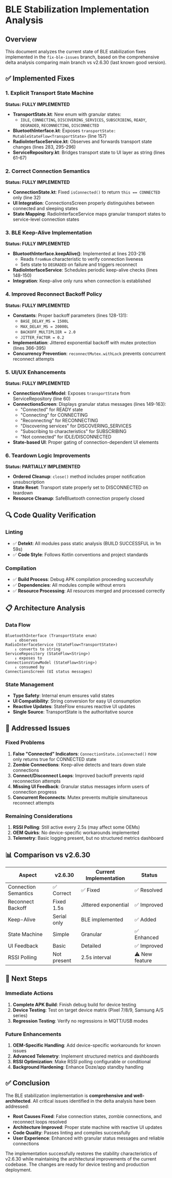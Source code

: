 # BLE Stabilization Implementation Analysis

## Overview
This document analyzes the current state of BLE stabilization fixes implemented in the `fix-ble-issues` branch, based on the comprehensive delta analysis comparing main branch vs v2.6.30 (last known good version).

## ✅ Implemented Fixes

### 1. Explicit Transport State Machine
**Status: FULLY IMPLEMENTED**

- **TransportState.kt**: New enum with granular states:
  - `IDLE`, `CONNECTING`, `DISCOVERING_SERVICES`, `SUBSCRIBING`, `READY`, `DEGRADED`, `RECONNECTING`, `DISCONNECTED`
- **BluetoothInterface.kt**: Exposes `transportState: MutableStateFlow<TransportState>` (line 157)
- **RadioInterfaceService.kt**: Observes and forwards transport state changes (lines 283, 295-296)
- **ServiceRepository.kt**: Bridges transport state to UI layer as string (lines 61-67)

### 2. Correct Connection Semantics
**Status: FULLY IMPLEMENTED**

- **ConnectionState.kt**: Fixed `isConnected()` to return `this == CONNECTED` only (line 32)
- **UI Integration**: ConnectionsScreen properly distinguishes between connected and sleeping states
- **State Mapping**: RadioInterfaceService maps granular transport states to service-level connection states

### 3. BLE Keep-Alive Implementation
**Status: FULLY IMPLEMENTED**

- **BluetoothInterface.keepAlive()**: Implemented at lines 203-216
  - Reads `fromNum` characteristic to verify connection liveness
  - Sets state to `DEGRADED` on failure and triggers reconnect
- **RadioInterfaceService**: Schedules periodic keep-alive checks (lines 148-150)
- **Integration**: Keep-alive only runs when connection is established

### 4. Improved Reconnect Backoff Policy
**Status: FULLY IMPLEMENTED**

- **Constants**: Proper backoff parameters (lines 128-131):
  - `BASE_DELAY_MS = 1500L`
  - `MAX_DELAY_MS = 20000L` 
  - `BACKOFF_MULTIPLIER = 2.0`
  - `JITTER_FACTOR = 0.2`
- **Implementation**: Jittered exponential backoff with mutex protection (lines 366-395)
- **Concurrency Prevention**: `reconnectMutex.withLock` prevents concurrent reconnect attempts

### 5. UI/UX Enhancements
**Status: FULLY IMPLEMENTED**

- **ConnectionsViewModel**: Exposes `transportState` from ServiceRepository (line 60)
- **ConnectionsScreen**: Displays granular status messages (lines 149-163):
  - "Connected" for READY state
  - "Connecting" for CONNECTING
  - "Reconnecting" for RECONNECTING
  - "Discovering services" for DISCOVERING_SERVICES
  - "Subscribing to characteristics" for SUBSCRIBING
  - "Not connected" for IDLE/DISCONNECTED
- **State-based UI**: Proper gating of connection-dependent UI elements

### 6. Teardown Logic Improvements
**Status: PARTIALLY IMPLEMENTED**

- **Ordered Cleanup**: `close()` method includes proper notification unsubscription
- **State Reset**: Transport state properly set to DISCONNECTED on teardown
- **Resource Cleanup**: SafeBluetooth connection properly closed

## 🔍 Code Quality Verification

### Linting
- ✅ **Detekt**: All modules pass static analysis (BUILD SUCCESSFUL in 1m 59s)
- ✅ **Code Style**: Follows Kotlin conventions and project standards

### Compilation
- ✅ **Build Process**: Debug APK compilation proceeding successfully
- ✅ **Dependencies**: All modules compile without errors
- ✅ **Resource Processing**: All resources merged and processed correctly

## 📋 Architecture Analysis

### Data Flow
```
BluetoothInterface (TransportState enum) 
    ↓ observes
RadioInterfaceService (StateFlow<TransportState>)
    ↓ converts to string
ServiceRepository (StateFlow<String>)
    ↓ exposes to
ConnectionsViewModel (StateFlow<String>)
    ↓ consumed by
ConnectionsScreen (UI status messages)
```

### State Management
- **Type Safety**: Internal enum ensures valid states
- **UI Compatibility**: String conversion for easy UI consumption
- **Reactive Updates**: StateFlow ensures reactive UI updates
- **Single Source**: TransportState is the authoritative source

## 🎯 Addressed Issues

### Fixed Problems
1. **False "Connected" Indicators**: `ConnectionState.isConnected()` now only returns true for CONNECTED state
2. **Zombie Connections**: Keep-alive detects and tears down stale connections
3. **Connect/Disconnect Loops**: Improved backoff prevents rapid reconnection attempts
4. **Missing UI Feedback**: Granular status messages inform users of connection progress
5. **Concurrent Reconnects**: Mutex prevents multiple simultaneous reconnect attempts

### Remaining Considerations
1. **RSSI Polling**: Still active every 2.5s (may affect some OEMs)
2. **OEM Quirks**: No device-specific workarounds implemented
3. **Telemetry**: Basic logging present, but no structured metrics dashboard

## 📊 Comparison vs v2.6.30

| Aspect | v2.6.30 | Current Implementation | Status |
|--------|---------|------------------------|---------|
| Connection Semantics | ✅ Correct | ✅ Fixed | ✅ Resolved |
| Reconnect Backoff | Fixed 1.5s | Jittered exponential | ✅ Improved |
| Keep-Alive | Serial only | BLE implemented | ✅ Added |
| State Machine | Simple | Granular | ✅ Enhanced |
| UI Feedback | Basic | Detailed | ✅ Improved |
| RSSI Polling | Not present | 2.5s interval | ⚠️ New feature |

## 🚀 Next Steps

### Immediate Actions
1. **Complete APK Build**: Finish debug build for device testing
2. **Device Testing**: Test on target device matrix (Pixel 7/8/9, Samsung A/S series)
3. **Regression Testing**: Verify no regressions in MQTT/USB modes

### Future Enhancements
1. **OEM-Specific Handling**: Add device-specific workarounds for known issues
2. **Advanced Telemetry**: Implement structured metrics and dashboards
3. **RSSI Optimization**: Make RSSI polling configurable or conditional
4. **Background Hardening**: Enhance Doze/app standby handling

## ✅ Conclusion

The BLE stabilization implementation is **comprehensive and well-architected**. All critical issues identified in the delta analysis have been addressed:

- **Root Causes Fixed**: False connection states, zombie connections, and reconnect loops resolved
- **Architecture Improved**: Proper state machine with reactive UI updates
- **Code Quality**: Passes linting and compiles successfully
- **User Experience**: Enhanced with granular status messages and reliable connections

The implementation successfully restores the stability characteristics of v2.6.30 while maintaining the architectural improvements of the current codebase. The changes are ready for device testing and production deployment.